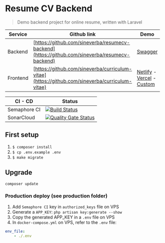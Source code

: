 Resume CV Backend
=================

> Demo backend project for online resume, written with Laravel

| Service  | Github link | Demo 																										                                                                                                 |
|----------| ----------- |-------------------------------------------------------------------------------------------------------------------------------------------------------------------------------------------------------------- |
| Backend  | [https://github.com/sineverba/resumecv-backend](https://github.com/sineverba/resumecv-backend) | [Swagger](https://resumecvbackend.k2p.it/)                                                                                 |
| Frontend | [https://github.com/sineverba/curriculum-vitae](https://github.com/sineverba/curriculum-vitae) | [Netlify](https://datacv.netlify.app/) - [Vercel](https://curriculum-vitae-ten.vercel.app/) - [Custom](https://cv.k2p.it/) |

| CI - CD      | Status                                                                                                                                                                                                               | 
|--------------|----------------------------------------------------------------------------------------------------------------------------------------------------------------------------------------------------------------------|
| Semaphore CI | [![Build Status](https://sineverba.semaphoreci.com/badges/resumecv-backend/branches/master.svg?style=shields&key=8993a8be-8cf8-480c-9d0e-0cc0041daf4b)](https://sineverba.semaphoreci.com/projects/resumecv-backend) |
| SonarCloud   | [![Quality Gate Status](https://sonarcloud.io/api/project_badges/measure?project=sineverba_resumecv-backend&metric=alert_status)](https://sonarcloud.io/dashboard?id=sineverba_resumecv-backend)                     |

## First setup
1. `$ composer install`
2. `$ cp .env.example .env`
3. `$ make migrate`

## Upgrade
`composer update`

### Production deploy (see production folder)

1. Add `Semaphore CI` key in `authorized_keys` file on VPS
2. Generate a `APP_KEY`: `php artisan key:generate --show`
3. Copy the generated APP_KEY in a `.env` file on VPS
4. In `docker-compose.yml` on VPS, refer to the `.env` file:

```yml
env_file:
    - ./.env
```
